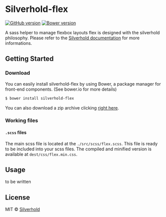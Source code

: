 # Silverhold-flex
[![GitHub version](https://badge.fury.io/gh/silverhold%2Fflex.svg)](https://badge.fury.io/gh/silverhold%2Fflex)
[![Bower version](https://badge.fury.io/bo/silverhold-flex.svg)](https://badge.fury.io/bo/silverhold-flex)

A sass helper to manage flexbox layouts
flex is designed with the silverhold philosophy. Please refer to the [Silverhold documentation](http://silverhold.github.io/) for more informations.

## Getting Started
### Download
You can easily install silverhold-flex by using Bower, a package manager for front-end components. (See bower.io for more details)

```bash
$ bower install silverhold-flex
```

You can also download a zip archive clicking [right here](https://github.com/silverhold/flex/archive/master.zip).

### Working files
#### `.scss` files
The main scss file is located at the `./src/scss/flex.scss`. This file is ready to be included into your scss files. The compiled and minified version is available at `dest/css/flex.min.css`.







## Usage
to be written

## License
MIT © [Silverhold](silverhold.github.io)
